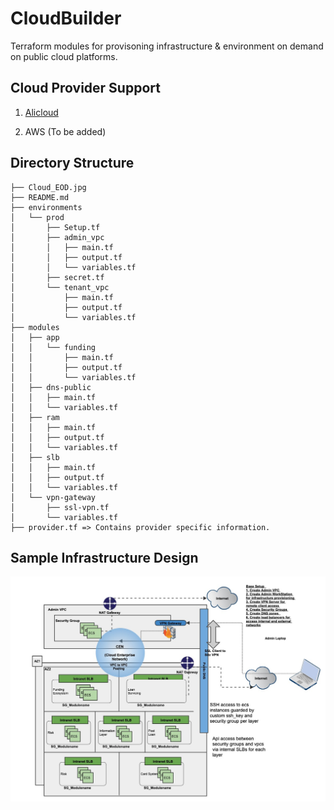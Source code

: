 # CloudBuilder

Terraform modules for provisoning infrastructure & environment on demand on public cloud platforms. 

## Cloud Provider Support 


1. [Alicloud](https://www.terraform.io/docs/providers/alicloud/index.html)

2. AWS (To be added)


## Directory Structure


	
	├── Cloud_EOD.jpg
	├── README.md
	├── environments 
	│   └── prod
	│       ├── Setup.tf
	│       ├── admin_vpc
	│       │   ├── main.tf
	│       │   ├── output.tf
	│       │   └── variables.tf
	│       ├── secret.tf
	│       └── tenant_vpc
	│           ├── main.tf
	│           ├── output.tf
	│           └── variables.tf
	├── modules 
	│   ├── app
	│   │   └── funding
	│   │       ├── main.tf
	│   │       ├── output.tf
	│   │       └── variables.tf
	│   ├── dns-public
	│   │   ├── main.tf
	│   │   └── variables.tf
	│   ├── ram
	│   │   ├── main.tf
	│   │   ├── output.tf
	│   │   └── variables.tf
	│   ├── slb
	│   │   ├── main.tf
	│   │   ├── output.tf
	│   │   └── variables.tf
	│   └── vpn-gateway
	│       ├── ssl-vpn.tf
	│       └── variables.tf
	├── provider.tf => Contains provider specific information.
		



## Sample Infrastructure Design


![Cloud_EOD.jpg](Cloud_EOD.jpg)
